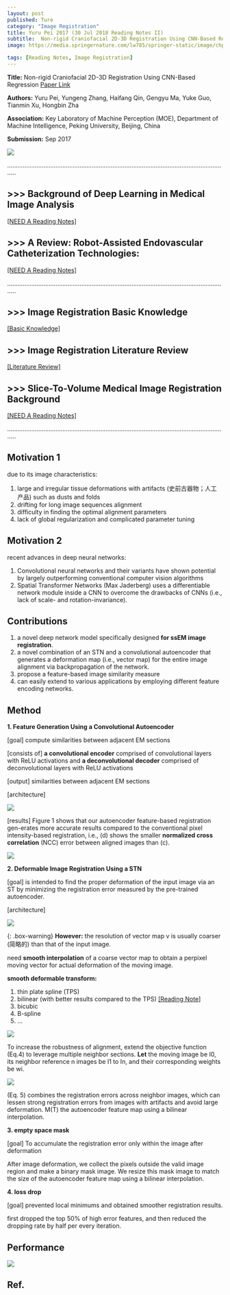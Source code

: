 ```yaml
---
layout: post
published: Ture
category: "Image Registration"
title: Yuru Pei 2017 (30 Jul 2018 Reading Notes II)
subtitle:  Non-rigid Craniofacial 2D-3D Registration Using CNN-Based Regression
image: https://media.springernature.com/lw785/springer-static/image/chp%3A10.1007%2F978-3-319-67558-9_14/MediaObjects/456926_1_En_14_Fig3_HTML.gif

tags: [Reading Notes, Image Registration]
---
```


**Title:** Non-rigid Craniofacial 2D-3D Registration Using CNN-Based Regression [Paper Link](https://link.springer.com/chapter/10.1007/978-3-319-67558-9_14)

**Authors:** Yuru Pei, Yungeng Zhang, Haifang Qin, Gengyu Ma, Yuke Guo, Tianmin Xu, Hongbin Zha

**Association:** Key Laboratory of Machine Perception (MOE), Department of Machine Intelligence, Peking University, Beijing, China

**Submission:** Sep 2017

![](https://media.springernature.com/lw785/springer-static/image/chp%3A10.1007%2F978-3-319-67558-9_14/MediaObjects/456926_1_En_14_Fig3_HTML.gif) 



.................................................................................................................................

## >>> Background of Deep Learning in Medical Image Analysis

[[NEED A Reading Notes]](https://xuuuuuuchen.github.io/2018-08-01-DeepLearninginMedicalImageAnalysis/)

## >>> A Review: Robot-Assisted Endovascular Catheterization Technologies: 

[[NEED A Reading Notes]](https://xuuuuuuchen.github.io/Robot-AssistedEndovascularCatheterizationTechnologies/)

.................................................................................................................................
## >>> Image Registration Basic Knowledge

[[Basic Knowledge]](https://xuuuuuuchen.github.io/2018-07-31-ImageRegistration-basic/)

## >>> Image Registration Literature Review

[[Literature Review]](https://xuuuuuuchen.github.io/2018-07-31-ImageRegistration/)

## >>> Slice-To-Volume Medical Image Registration Background

[[NEED A Reading Notes]](https://xuuuuuuchen.github.io/2018-08-01-ImageRegistration-2D-3D/)

.................................................................................................................................


## Motivation 1
due to its image characteristics: 
1. large and irregular tissue deformations with artifacts (史前古器物；人工产品) such as dusts and folds
2. drifting for long image sequences alignment
3. difficulty in finding the optimal alignment parameters
4. lack of global regularization and complicated parameter tuning

## Motivation 2
recent advances in deep neural networks:
1. Convolutional neural networks and their variants have shown potential by largely outperforming conventional computer vision algorithms
2. Spatial Transformer Networks (Max Jaderberg) uses a differentiable network module inside a CNN to overcome the drawbacks of CNNs (i.e., lack of scale- and rotation-invariance).


## Contributions

1. a novel deep network model specifically designed **for ssEM image registration**.
2. a novel combination of an STN and a convolutional autoencoder that generates a deformation map (i.e., vector map) for the entire image alignment via backpropagation of the network.
3. propose a feature-based image similarity measure
4. can easily extend to various applications by employing different feature encoding networks.


## Method 


**1. Feature Generation Using a Convolutional Autoencoder**

[goal] compute similarities between adjacent EM sections

[consists of] **a convolutional encoder** comprised of convolutional layers with ReLU activations and **a deconvolutional decoder** comprised of deconvolutional layers with ReLU activations

[output]  similarities between adjacent EM sections

[architecture] 

![](https://github.com/xuuuuuuchen/xuuuuuuchen.github.io/blob/master/img/2018-07-30-readnote/1.png?raw=true) 

[results] Figure 1 shows that our autoencoder feature-based registration gen-erates more accurate results compared to the conventional pixel intensity-based registration, i.e., (d) shows the smaller **normalized cross correlation** (NCC) error between aligned images than (c).

![](https://github.com/xuuuuuuchen/xuuuuuuchen.github.io/blob/master/img/2018-07-30-readnote/2.png?raw=true) 

**2. Deformable Image Registration Using a STN**

[goal] is intended to find the proper deformation of the input image via an ST by minimizing the registration error measured by the pre-trained autoencoder.

[architecture] 

![](https://github.com/xuuuuuuchen/xuuuuuuchen.github.io/blob/master/img/2018-07-30-readnote/3.png?raw=true) 


{: .box-warning}
**However:** the resolution of vector map v is usually coarser (简略的) than that of the input image.

need **smooth interpolation** of a coarse vector map to obtain a perpixel moving vector for actual deformation of the moving image.


**smooth deformable transform:**
1. thin plate spline (TPS) 
2. bilinear (with better results compared to the TPS) [[Reading Note]](https://xuuuuuuchen.github.io/2018-07-26-readnote/)
3. bicubic
4. B-spline
5. ...

![](https://github.com/xuuuuuuchen/xuuuuuuchen.github.io/blob/master/img/2018-07-30-readnote/5.png?raw=true) 

To increase the robustness of alignment, extend the objective function (Eq.4) to leverage multiple neighbor sections.
**Let** the moving image be I0, its neighbor reference n images be I1 to In, and their corresponding weights be wi.

![](https://github.com/xuuuuuuchen/xuuuuuuchen.github.io/blob/master/img/2018-07-30-readnote/6.png?raw=true) 

(Eq. 5) combines the registration errors across neighbor images, which can lessen strong registration errors from images with artifacts and avoid large deformation. M(T) the autoencoder feature map using a bilinear interpolation.



**3. empty space mask**

[goal] To accumulate the registration error only within the image after deformation

After image deformation, we collect the pixels outside the valid image region and make a binary mask image. 
We resize this mask image to match the size of the autoencoder feature map using a bilinear interpolation.

**4. loss drop**

[goal] prevented local minimums and obtained smoother registration results.

first dropped the top 50% of high error features, and then reduced the dropping rate by half per every iteration. 


## Performance

![](https://github.com/xuuuuuuchen/xuuuuuuchen.github.io/blob/master/img/2018-07-30-readnote/4.png?raw=true) 

## Ref.

